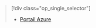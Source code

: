 > [!div class="op_single_selector"]
> * [Portail Azure](../articles/storage/common/storage-create-storage-account.md)
> 
> 


